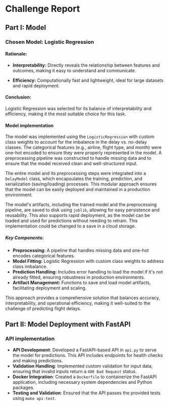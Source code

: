 # Challenge Report

## Part I: Model

### Chosen Model: Logistic Regression

#### Rationale:

- **Interpretability:** Directly reveals the relationship between features and outcomes, making it easy to understand and communicate.
  
- **Efficiency:** Computationally fast and lightweight, ideal for large datasets and rapid deployment.

#### Conclusion:

Logistic Regression was selected for its balance of interpretability and efficiency, making it the most suitable choice for this task.

#### Model implementation

The model was implemented using the `LogisticRegression` with custom class weights to account for the imbalance in the delay vs. no-delay classes. The categorical features (e.g., airline, flight type, and month) were one-hot encoded to ensure they were properly represented in the model. A preprocessing pipeline was constructed to handle missing data and to ensure that the model received clean and well-structured input.

The entire model and its preprocessing steps were integrated into a `DelayModel` class, which encapsulates the training, prediction, and serialization (saving/loading) processes. This modular approach ensures that the model can be easily deployed and maintained in a production environment.

The model's artifacts, including the trained model and the preprocessing pipeline, are saved to disk using `joblib`, allowing for easy persistence and reusability. This also supports rapid deployment, as the model can be loaded and used for predictions without needing to retrain. This implementation could be changed to a save in a cloud storage. 

##### Key Components:
- **Preprocessing:** A pipeline that handles missing data and one-hot encodes categorical features.
- **Model Fitting:** Logistic Regression with custom class weights to address class imbalance.
- **Prediction Handling:** Includes error handling to load the model if it's not already fitted, ensuring robustness in production environments.
- **Artifact Management:** Functions to save and load model artifacts, facilitating deployment and scaling.

This approach provides a comprehensive solution that balances accuracy, interpretability, and operational efficiency, making it well-suited to the challenge of predicting flight delays.

## Part II: Model Deployment with FastAPI

### API implementation

- **API Development**: Developed a FastAPI-based API in `api.py` to serve the model for predictions. This API includes endpoints for health checks and making predictions.
- **Validation Handling**: Implemented custom validation for input data, ensuring that invalid inputs return a `400 Bad Request` status.
- **Docker Integration**: Created a `Dockerfile` to containerize the FastAPI application, including necessary system dependencies and Python packages.
- **Testing and Validation**: Ensured that the API passes the provided tests using `make api-test`.
